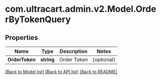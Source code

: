 # com.ultracart.admin.v2.Model.OrderByTokenQuery
## Properties

Name | Type | Description | Notes
------------ | ------------- | ------------- | -------------
**OrderToken** | **string** | Order Token | [optional] 


[[Back to Model list]](../README.md#documentation-for-models) [[Back to API list]](../README.md#documentation-for-api-endpoints) [[Back to README]](../README.md)

